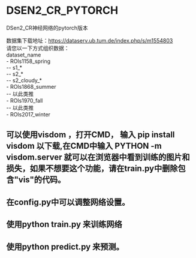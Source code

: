 # DSEN2_CR_PYTORCH
DSen2_CR神经网络的pytorch版本

数据集下载地址：https://dataserv.ub.tum.de/index.php/s/m1554803<br>
请您以一下方式组织数据：<br>
  dataset_name<br>
    - ROIs1158_spring<br>
      -- s1_* <br>
      -- s2_* <br>
      -- s2_cloudy_*<br>
    - ROIs1868_summer<br>
      -- 以此类推 <br>
    - ROIs1970_fall <br>
      -- 以此类推 <br>
    - ROIs2017_winter <br>
 
 ## 可以使用visdom ，打开CMD， 输入 pip install visdom 以下载,在CMD中输入 PYTHON -m visdom.server 就可以在浏览器中看到训练的图片和损失，如果不想要这个功能，请在train.py中删除包含"vis"的代码。
 
 ## 在config.py中可以调整网络设置。
 
 ## 使用python train.py 来训练网络
 ## 使用python predict.py 来预测。
      
